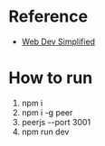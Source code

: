 # Reference
- [Web Dev Simplified][Web-Dev-Simplified]

# How to run

1. npm i
2. npm i -g peer
3. peerjs --port 3001
4. npm run dev

<!-- Reference -->

[Web-Dev-Simplified]: https://www.youtube.com/watch?v=DvlyzDZDEq4
